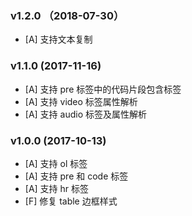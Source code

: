 ### v1.2.0 （2018-07-30）
- [A] 支持文本复制

### v1.1.0 (2017-11-16)
- [A] 支持 pre 标签中的代码片段包含标签
- [A] 支持 video 标签属性解析
- [A] 支持 audio 标签及属性解析

### v1.0.0 (2017-10-13)
- [A] 支持 ol 标签
- [A] 支持 pre 和 code 标签
- [A] 支持 hr 标签
- [F] 修复 table 边框样式
